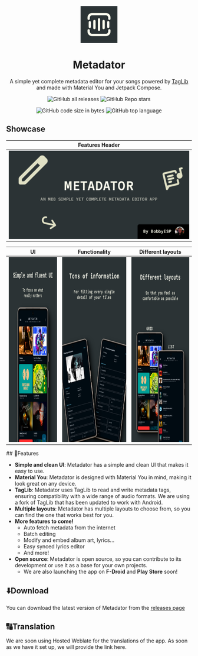 <div align="center">
    <img src="./assets/app_logo.png" alt="Metadator icon" width="100" height="100"/>
</div>
<h1 align="center">Metadator</h1>
<div align="center">

A simple yet complete metadata editor for your songs powered
by [TagLib](https://github.com/Kyant0/taglib) and made with Material You and Jetpack Compose.

![GitHub all releases](https://img.shields.io/github/downloads/BobbyESP/Metadator/total?label=Downloads&logo=github&style=flat)
![GitHub Repo stars](https://img.shields.io/github/stars/BobbyESP/Metadator?color=informational&label=Stars&style=flat)

![GitHub code size in bytes](https://img.shields.io/github/languages/code-size/BobbyESP/Metadator?logo=github&logoColor=%23fff&style=for-the-badge)
![GitHub top language](https://img.shields.io/github/languages/top/BobbyESP/Spowlo?style=for-the-badge)
</div>

## Showcase

<div>

|                                                                 Features Header                                                                  |
|:------------------------------------------------------------------------------------------------------------------------------------------------:|
| <img src="https://github.com/BobbyESP/Metadator/blob/fd6371078143eff9d4c73ccd1f9085d4a0cf0511/assets/feature_header.png" alt="Features header"/> |

| UI                                                                                                                                                                       | Functionality                                                                                                                                                            | Different layouts                                                                                                                                                                       |
|--------------------------------------------------------------------------------------------------------------------------------------------------------------------------|--------------------------------------------------------------------------------------------------------------------------------------------------------------------------|-----------------------------------------------------------------------------------------------------------------------------------------------------------------------------------------|
| <img src="https://github.com/BobbyESP/Metadator/blob/fd6371078143eff9d4c73ccd1f9085d4a0cf0511/assets/mockups/Mockup1_FINAL.png" alt="Simple and clean UI" height="500"/> | <img src="https://github.com/BobbyESP/Metadator/blob/fd6371078143eff9d4c73ccd1f9085d4a0cf0511/assets/mockups/Mockup3_FINAL.png" alt="Simple yet complete" height="500"/> | <img src="https://github.com/BobbyESP/Metadator/blob/fd6371078143eff9d4c73ccd1f9085d4a0cf0511/assets/mockups/Mockup2_FINAL.png" alt="Different layouts, same experience" height="500"/> |

</div>
## 🔮Features

- **Simple and clean UI**: Metadator has a simple and clean UI that makes it easy to use.
- **Material You**: Metadator is designed with Material You in mind, making it look great on any
  device.
- **TagLib**: Metadator uses TagLib to read and write metadata tags, ensuring compatibility with a
  wide range of audio formats. We are using a fork of TagLib that has been updated to work with
  Android.
- **Multiple layouts**: Metadator has multiple layouts to choose from, so you can find the one that
  works best for you.
- **More features to come!**
    - Auto fetch metadata from the internet
    - Batch editing
    - Modify and embed album art, lyrics...
    - Easy synced lyrics editor
    - And more!
- **Open source**: Metadator is open source, so you can contribute to its development or use it as a
  base for your own projects.
    - We are also launching the app on **F-Droid** and **Play Store** soon!

## ⬇️Download

You can download the latest version of Metadator from
the [releases page](https://github.com/BobbyESP/Metadator/releases/latest)

## 🔠Translation

We are soon using Hosted Weblate for the translations of the app. As soon as we have it set up, we
will provide the link here.
